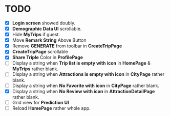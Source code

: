 # TODO
- [X] **Login screen** showed doubly.
- [X] **Demographic Data UI** scrollable.
- [X] Hide **MyTrips** if guest.
- [X] Move **Remark String** Above Button
- [X] Remove **GENERATE** from toolbar in **CreateTripPage**
- [X] **CreateTripPage** scrollable
- [X] **Share Triple** Color in **ProfilePage**
- [ ] Display a string when **Trip list is empty with icon** in **HomePage** & **MyTrips** rather blank.
- [ ] Display a string when **Attractions is empty with icon** in **CityPage** rather blank.
- [ ] Display a string when **No Favorite with icon** in **CityPage** rather blank.
- [X] Display a string when **No Review with icon** in **AttractionDetailPage** rather blank.
- [ ] Grid view for **Prediction UI**
- [ ] Reload **HomePage** rather whole app.